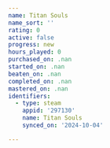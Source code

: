 ```yaml
---
name: Titan Souls
name_sort: ''
rating: 0
active: false
progress: new
hours_played: 0
purchased_on: .nan
started_on: .nan
beaten_on: .nan
completed_on: .nan
mastered_on: .nan
identifiers:
  - type: steam
    appid: '297130'
    name: Titan Souls
    synced_on: '2024-10-04'

---
```

